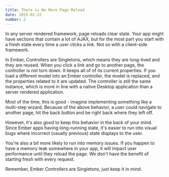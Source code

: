 ```yaml
---
title: There is No More Page Reload
date: 2015-02-22
number: 2
---
```


In any server rendered framework, page reloads clear state. Your app might have sections that contain a lot of AJAX, but for the most part you start with a fresh state every time a user clicks a link. Not so with a client-side framework.

In Ember, Controllers are Singletons, which means they are long-lived and they are reused. When you click a link and go to another page, the controller is not torn down. It keeps all of of its current properties. If you load a different model into an Ember controller, the model is replaced, and the properties related to it are updated. The controller is still the same instance, which is more in line with a native Desktop application than a server rendered application.

Most of the time, this is good - imagine implementing something like a multi-step wizard. Because of the above behavior, a user could navigate to another page, hit the back button and be right back where they left off.

However, it's also good to keep this behavior in the back of your mind. Since Ember apps having long-running state, it's easier to run into visual bugs where incorrect (usually previous) state displays to the user.

You're also a bit more likely to run into memory issues. If you happen to have a memory leak somewhere in your app, it will impact user performance until they reload the page. We don't have the benefit of starting fresh with every request.

Remember, Ember Controllers are Singletons, just keep it in mind.